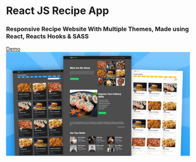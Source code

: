 # React JS Recipe App
### Responsive Recipe Website With Multiple Themes, Made using React, Reacts Hooks & SASS

[Demo ](https://react-recipesite.netlify.app/)
[![React JS Recipe App Preview](preview.png)](https://www.youtube.com/watch?v=iY0AY5IckGg)
